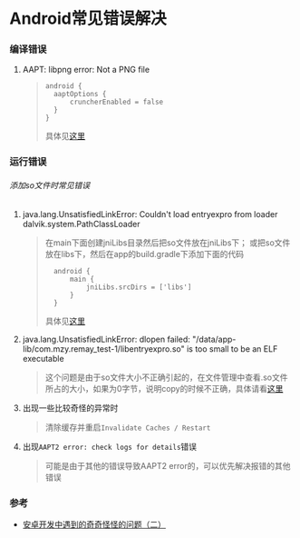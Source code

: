 # Android常见错误解决

### 编译错误
1. AAPT: libpng error: Not a PNG file
	> 
	> ```
	> android {
	> 	aaptOptions {
	>   	cruncherEnabled = false
	> 	}
	> }
	> ```
	> 具体见[这里](http://stackoverflow.com/questions/23366222/libpng-error-not-a-png-file-error-showing-in-android-studio)

### 运行错误
###### 添加so文件时常见错误

1. java.lang.UnsatisfiedLinkError: Couldn't load entryexpro from loader dalvik.system.PathClassLoader
	> 在main下面创建jniLibs目录然后把so文件放在jniLibs下；
	> 或把so文件放在libs下，然后在app的build.gradle下添加下面的代码
	> ```
	> 	android {
	> 		main {
	> 			jniLibs.srcDirs = ['libs']
	> 		}
	> 	}	
	> ```
	> 具体见[这里](http://blog.csdn.net/yy1300326388/article/details/46291417)

2. java.lang.UnsatisfiedLinkError: dlopen failed: "/data/app-lib/com.mzy.remay_test-1/libentryexpro.so" is too small to be an ELF executable
	> 这个问题是由于so文件大小不正确引起的，在文件管理中查看.so文件所占的大小，如果为0字节，说明copy的时候不正确，具体请看[这里](http://bugly.qq.com/bbs/forum.php?mod=viewthread&tid=1000)

3. 出现一些比较奇怪的异常时
	> 清除缓存并重启`Invalidate Caches / Restart`

4. 出现`AAPT2 error: check logs for details`错误
	> 可能是由于其他的错误导致AAPT2 error的，可以优先解决报错的其他错误

### 参考
* [安卓开发中遇到的奇奇怪怪的问题（二）](https://blog.csdn.net/qq_17766199/article/details/79941199)